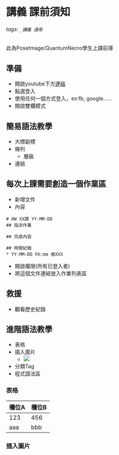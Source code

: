 # 講義 課前須知

###### tags: `_講義 通用`

此為Posetmage/QuantumNecro學生上課前導

## 準備 
* 開啟youtube下方[連結](https://hackmd.io/rdIABrAdQV-Cg8aUXV98zQ)
* 點選登入
* 使用任何一個方式登入，ex:fb, google......
* 開啟雙欄模式

## 簡易語法教學
* 大標副標
* 條列
  * 層級
* 連結


## 每次上課需要創造一個作業區
* 新增文件
* 內容
```
# HW XX課 YY-MM-DD
## 指派作業

## 完成內容

## 時間紀錄
* YY-MM-DD hh:mm 做XXX
```
* 開啟權限(所有已登入者)
* 將這個文件連結放入作業列表區

## 救援
* 觀看歷史紀錄

## 進階語法教學
* 表格
* 插入圖片
  * ![](https://i.imgur.com/XXXXX.png)
* 分類Tag
* 程式語法區


### 表格

欄位A|欄位B
-|-
123|456
aaa|bbb
### 插入圖片
![]()